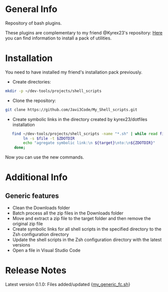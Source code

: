 # General Info

Repository of bash plugins.

These plugins are complementary to my friend @Kyrex23's repository: [Here](https://github.com/kyrex23/dotfiles) you can find information to install a pack of utilities.

# Installation

You need to have installed my friend's installation pack previously.

- Create directories:
```bash
mkdir -p ~/dev-tools/projects/shell_scripts
```

- Clone the repository:
```bash
git clone https://github.com/Javi3Code/My_Shell_scripts.git
```

- Create symbolic links in the directory created by kyrex23/dotfiles installation
```bash
   find ~/dev-tools/projects/shell_scripts -name "*.sh" | while read file; do
        ln -s $file -t $ZDOTDIR
        echo "agregate symbolic link:\n ${target}\nto:\n${ZDOTDIR}"
    done;
```
Now you can use the new commands.

# Additional Info

## Generic features
- Clean the Downloads folder
- Batch process all the zip files in the Downloads folder
- Move and extract a zip file to the target folder and then remove the original zip file
- Create symbolic links for all shell scripts in the specified directory to the Zsh configuration directory
- Update the shell scripts in the Zsh configuration directory with the latest versions
- Open a file in Visual Studio Code

# Release Notes
Latest version 0.1.0: Files added/updated {[my_generic_fc.sh](https://github.com/Javi3Code/My_Shell_scripts/blob/main/my_generic_fc.sh)}
